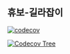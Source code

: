 ## 휴보-길라잡이
[![codecov](https://codecov.io/gh/hubo-gillajabi/BE-hubo-gillajabi/graph/badge.svg?token=VZX4Q72G8T)](https://codecov.io/gh/hubo-gillajabi/BE-hubo-gillajabi)

[![Codecov Tree](https://codecov.io/gh/hubo-gillajabi/BE-hubo-gillajabi/graphs/tree.svg?token=VZX4Q72G8T)](https://codecov.io/gh/hubo-gillajabi/BE-hubo-gillajabi)
